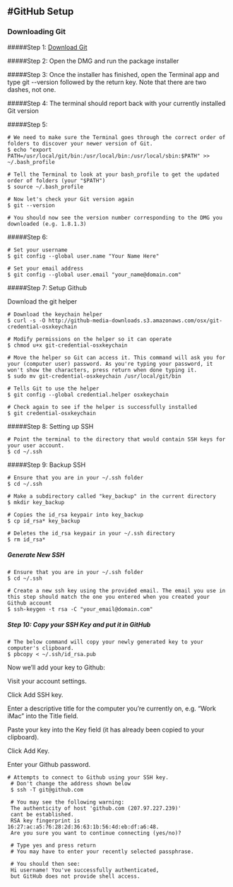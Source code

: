 #GitHub Setup
---

### Downloading Git

#####Step 1: [Download Git](https://git-scm.com/download/mac)

#####Step 2: Open the DMG and run the package installer

#####Step 3: Once the installer has finished, open the Terminal app and type git --version followed by the return key. Note that there are two dashes, not one.

#####Step 4: The terminal should report back with your currently installed Git version

#####Step 5: 

```
# We need to make sure the Terminal goes through the correct order of folders to discover your newer version of Git.
$ echo "export PATH=/usr/local/git/bin:/usr/local/bin:/usr/local/sbin:$PATH" >> ~/.bash_profile

# Tell the Terminal to look at your bash_profile to get the updated order of folders (your "$PATH")
$ source ~/.bash_profile

# Now let's check your Git version again
$ git --version

# You should now see the version number corresponding to the DMG you downloaded (e.g. 1.8.1.3)
```

#####Step 6: 
```
# Set your username
$ git config --global user.name "Your Name Here"

# Set your email address
$ git config --global user.email "your_name@domain.com"
```

#####Step 7: Setup Github

Download the git helper

```
# Download the keychain helper
$ curl -s -O http://github-media-downloads.s3.amazonaws.com/osx/git-credential-osxkeychain

# Modify permissions on the helper so it can operate
$ chmod u+x git-credential-osxkeychain

# Move the helper so Git can access it. This command will ask you for your (computer user) password. As you're typing your password, it won't show the characters, press return when done typing it.
$ sudo mv git-credential-osxkeychain /usr/local/git/bin

# Tells Git to use the helper
$ git config --global credential.helper osxkeychain

# Check again to see if the helper is successfully installed
$ git credential-osxkeychain
```

#####Step 8: Setting up SSH
```
# Point the terminal to the directory that would contain SSH keys for your user account.
$ cd ~/.ssh
```

#####Step 9: Backup SSH

```
# Ensure that you are in your ~/.ssh folder
$ cd ~/.ssh

# Make a subdirectory called "key_backup" in the current directory
$ mkdir key_backup

# Copies the id_rsa keypair into key_backup
$ cp id_rsa* key_backup

# Deletes the id_rsa keypair in your ~/.ssh directory
$ rm id_rsa*
```
##### Generate New SSH
```
# Ensure that you are in your ~/.ssh folder
$ cd ~/.ssh

# Create a new ssh key using the provided email. The email you use in this step should match the one you entered when you created your Github account
$ ssh-keygen -t rsa -C "your_email@domain.com"
```

##### Step 10: Copy your SSH Key and put it in GitHub

```
# The below command will copy your newly generated key to your computer's clipboard.
$ pbcopy < ~/.ssh/id_rsa.pub
```

Now we’ll add your key to Github:

Visit your account settings.

Click Add SSH key.

Enter a descriptive title for the computer you’re currently on, e.g. “Work iMac” into the Title field.

Paste your key into the Key field (it has already been copied to your clipboard).

Click Add Key.

Enter your Github password.

```
# Attempts to connect to Github using your SSH key.
 # Don't change the address shown below
 $ ssh -T git@github.com

 # You may see the following warning:
 The authenticity of host 'github.com (207.97.227.239)'
 cant be established.
 RSA key fingerprint is 16:27:ac:a5:76:28:2d:36:63:1b:56:4d:eb:df:a6:48.
 Are you sure you want to continue connecting (yes/no)?

 # Type yes and press return
 # You may have to enter your recently selected passphrase.

 # You should then see:
 Hi username! You've successfully authenticated,
 but GitHub does not provide shell access.
 ```
